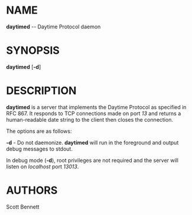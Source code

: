 # NAME
**daytimed** -- Daytime Protocol daemon

# SYNOPSIS
**daytimed** [**-d**]

# DESCRIPTION
**daytimed** is a server that implements the Daytime Protocol as specified in RFC 867. It responds to TCP
connections made on port *13* and returns a human-readable date string to the client then closes the
connection.

The options are as follows:  

**-d** - Do not daemonize. **daytimed** will run in the foreground and output debug messages to stdout.

In debug mode (**-d**), root privileges are not required and the server will listen on *localhost*
port *13013*.

# AUTHORS
Scott Bennett
